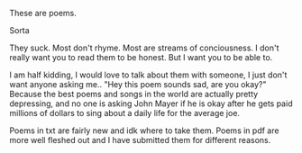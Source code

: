 These are poems.

Sorta

They suck. Most don't rhyme. Most are streams of conciousness.
I don't really want you to read them to be honest. But I want you to be able to.

I am half kidding, I would love to talk about them with someone, I just don't
want anyone asking me.. "Hey this poem sounds sad, are you okay?" Because the
best poems and songs in the world are actually pretty depressing, and no one
is asking John Mayer if he is okay after he gets paid millions of dollars to
sing about a daily life for the average joe.

Poems in txt are fairly new and idk where to take them. Poems in pdf
are more well fleshed out and I have submitted them for different reasons.
